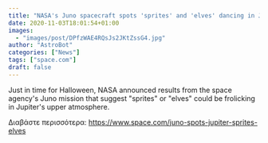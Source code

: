 ```yaml
---
title: "NASA's Juno spacecraft spots 'sprites' and 'elves' dancing in Jupiter's atmosphere"
date: 2020-11-03T18:01:54+01:00
images:
  - "images/post/DPfzWAE4RQsJs2JKtZssG4.jpg"
author: "AstroBot"
categories: ["News"]
tags: ["space.com"]
draft: false
---
```


Just in time for Halloween, NASA announced results from the space agency's Juno mission that suggest "sprites" or "elves" could be frolicking in Jupiter's upper atmosphere. 

Διαβάστε περισσότερα: https://www.space.com/juno-spots-jupiter-sprites-elves
